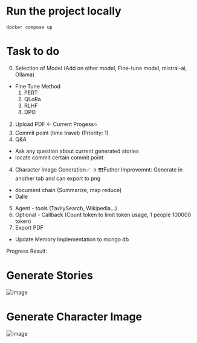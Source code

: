 # Run the project locally

```
docker compose up
```

# Task to do

0. Selection of Model (Add on other model, Fine-tune model, mistral-ai, Ollama)
  - Fine Tune Method
    1. PERT
    2. QLoRa
    3. RLHF
    4. DPO
2. Upload PDF <- Current Progess⭐
3. Commit point (time travel) (Priority: 1)
4. Q&A

- Ask any question about current generated stories
- locate commit certain commit point

4. Character Image Generation✅ -> ❗❗❗Futher Improvemnt: Generate in another tab and can export to png

- document chain (Summarize, map reduce)
- Dalle

5. Agent - tools (TavilySearch, Wikipedia...)
6. Optional - Callback (Count token to limit token usage, 1 people 100000 token)
7. Export PDF

- Update Memory Implementation to mongo db

Progress Result:

# Generate Stories
![image](https://github.com/user-attachments/assets/1d076280-1d05-4fa6-a380-f39a98939d14)


# Generate Character Image
![image](https://github.com/user-attachments/assets/b28f7066-4b43-4242-9f96-bc2aae4834cf)

